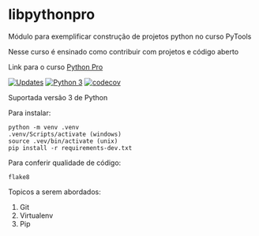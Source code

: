 # libpythonpro
Módulo para exemplificar construção de projetos python no curso PyTools

Nesse curso é ensinado como contribuir com projetos e código aberto

Link para o curso [Python Pro](https://pythonpro.com.br)

[![Updates](https://pyup.io/repos/github/daanrod/libpythonprodaanrod/shield.svg)](https://pyup.io/repos/github/daanrod/libpythonpro/)
[![Python 3](https://pyup.io/repos/github/daanrod/libpythonprodaanrod/python-3-shield.svg)](https://pyup.io/repos/github/daanrod/libpythonpro/)
[![codecov](https://codecov.io/gh/daanrod/libpythonprodaanrod/branch/master/graph/badge.svg?token=JVSEH64ZAY)](https://codecov.io/gh/daanrod/libpythonpro)

Suportada versão 3 de Python

Para instalar:
````console
python -m venv .venv
.venv/Scripts/activate (windows)
source .vev/bin/activate (unix)
pip install -r requirements-dev.txt
````

Para conferir qualidade de código:

```console
flake8
```

Topicos a serem abordados:
1. Git
2. Virtualenv
3. Pip
